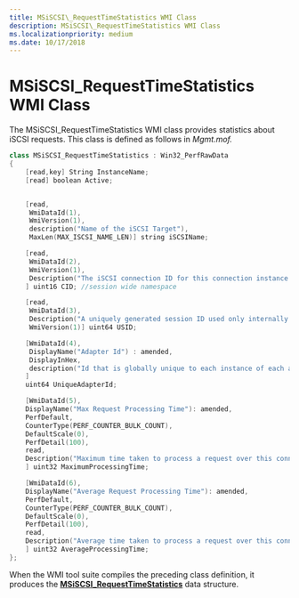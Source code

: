 ```yaml
---
title: MSiSCSI\_RequestTimeStatistics WMI Class
description: MSiSCSI\_RequestTimeStatistics WMI Class
ms.localizationpriority: medium
ms.date: 10/17/2018
---
```


# MSiSCSI\_RequestTimeStatistics WMI Class


The MSiSCSI\_RequestTimeStatistics WMI class provides statistics about iSCSI requests. This class is defined as follows in *Mgmt.mof.*

```cpp
class MSiSCSI_RequestTimeStatistics : Win32_PerfRawData
{
    [read,key] String InstanceName;
    [read] boolean Active;


    [read,
     WmiDataId(1),
     WmiVersion(1),
     description("Name of the iSCSI Target"),
     MaxLen(MAX_ISCSI_NAME_LEN)] string iSCSIName;

    [read,
     WmiDataId(2),
     WmiVersion(1),
     Description("The iSCSI connection ID for this connection instance."): amended
    ] uint16 CID; //session wide namespace

    [read,
     WmiDataId(3),
     Description("A uniquely generated session ID used only internally.  This is the value returned by the LoginToTarget method."): amended,
     WmiVersion(1)] uint64 USID;

    [WmiDataId(4),
     DisplayName("Adapter Id") : amended,
     DisplayInHex,
     description("Id that is globally unique to each instance of each adapter. This is the value reported by the MSiSCSI_HBAInformation class.") : amended
    ]
    uint64 UniqueAdapterId;

    [WmiDataId(5),
    DisplayName("Max Request Processing Time"): amended,
    PerfDefault,
    CounterType(PERF_COUNTER_BULK_COUNT),
    DefaultScale(0),
    PerfDetail(100),
    read,
    Description("Maximum time taken to process a request over this connection"): amended
    ] uint32 MaximumProcessingTime;

    [WmiDataId(6),
    DisplayName("Average Request Processing Time"): amended,
    PerfDefault,
    CounterType(PERF_COUNTER_BULK_COUNT),
    DefaultScale(0),
    PerfDetail(100),
    read,
    Description("Average time taken to process a request over this connection"): amended
    ] uint32 AverageProcessingTime;
};
```

When the WMI tool suite compiles the preceding class definition, it produces the [**MSiSCSI\_RequestTimeStatistics**](/windows-hardware/drivers/ddi/iscsiprf/ns-iscsiprf-_msiscsi_requesttimestatistics) data structure.

 

